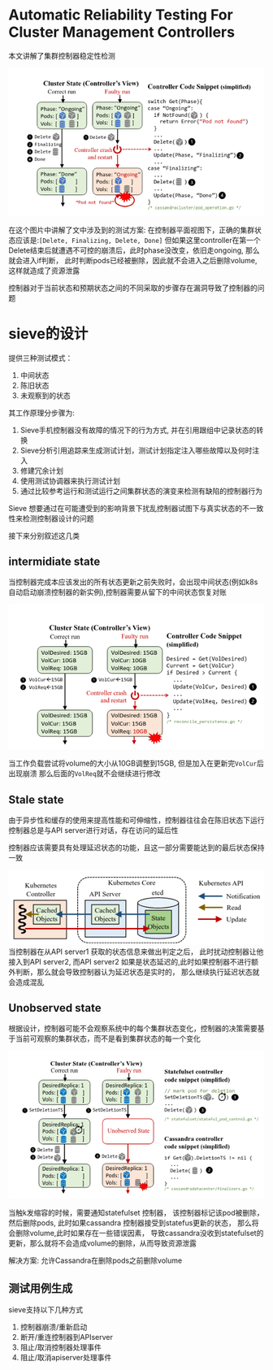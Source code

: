 # Automatic Reliability Testing For Cluster Management Controllers
本文讲解了集群控制器稳定性检测

![./img/control_code_snippet.png](./img/control_code_snippet.png) 

在这个图片中讲解了文中涉及到的测试方案:
在控制器平面视图下，正确的集群状态应该是:`[Delete, Finalizing, Delete, Done]`
但如果这里controller在第一个Delete结束后就遭遇不可控的崩溃后，此时phase没改变，依旧走ongoing,
那么就会进入if判断， 此时判断pods已经被删除，因此就不会进入之后删除volume, 这样就造成了资源泄露

控制器对于当前状态和预期状态之间的不同采取的步骤存在漏洞导致了控制器的问题


# sieve的设计
提供三种测试模式：
1. 中间状态
2. 陈旧状态
3. 未观察到的状态

其工作原理分步骤为:
1. Sieve手机控制器没有故障的情况下的行为方式, 并在引用跟组中记录状态的转换
2. Sieve分析引用追踪来生成测试计划，测试计划指定注入哪些故障以及何时注入
3. 修建冗余计划
4. 使用测试协调器来执行测试计划
5. 通过比较参考运行和测试运行之间集群状态的演变来检测有缺陷的控制器行为

Sieve 想要通过在可能遭受到的影响背景下扰乱控制器试图下与真实状态的不一致性来检测控制器设计的问题

接下来分别叙述这几类


## intermidiate state
当控制器完成本应该发出的所有状态更新之前失败时，会出现中间状态(例如k8s自动启动崩溃控制器的新实例),控制器需要从留下的中间状态恢复对账

![intermidiate](./img/intermediate_state.png) 

当工作负载尝试将volume的大小从10GB调整到15GB, 但是加入在更新完`VolCur`后出现崩溃
那么后面的`VolReq`就不会继续进行修改



## Stale state
由于异步性和缓存的使用来提高性能和可伸缩性，控制器往往会在陈旧状态下运行
控制器总是与API server进行对话，存在访问的延后性

控制器应该需要具有处理延迟状态的功能，且这一部分需要能达到的最后状态保持一致


![stale state](./img/stale_state.png) 
当控制器在从API server1 获取的状态信息来做出判定之后， 此时扰动控制器让他接入到API server2,
而API server2 如果是状态延迟的,此时如果控制器不进行额外判断，那么就会导致控制器认为延迟状态是实时的，
那么继续执行延迟状态就会造成混乱

## Unobserved state
根据设计，控制器可能不会观察系统中的每个集群状态变化，控制器的决策需要基于当前可观察的集群状态，而不是看到集群状态的每一个变化


![./img/unobserved_state.png](./img/unobserved_state.png)

当触k发缩容的时候，需要通知statefulset 控制器， 该控制器标记该pod被删除，然后删除pods, 
此时如果cassandra 控制器接受到statefus更新的状态， 那么将会删除volume,此时如果存在一些错误因素，
导致cassandra没收到statefulset的更新，那么就将不会造成volume的删除，从而导致资源泄露

解决方案: 允许Cassandra在删除pods之前删除volume


## 测试用例生成

sieve支持以下几种方式
1. 控制器崩溃/重新启动
2. 断开/重连控制器到APIserver
3. 阻止/取消控制器处理事件
4. 阻止/取消apiserver处理事件

